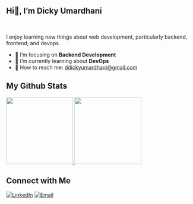 ## Hi👋, I’m Dicky Umardhani
<br/>

I enjoy learning new things about web development, particularly backend, frontend, and devops.

- 👀 I’m focusing on **Backend Development**
- 🌱 I’m currently learning about **DevOps**
- 🤗 How to reach me: ddickyumardhani@gmail.com

## My Github Stats

<p align="left">
<a href="https://github.com/dyudhani">
  <img height="180em" src="https://github-readme-stats-eight-theta.vercel.app/api?username=dyudhani&show_icons=true&theme=algolia&include_all_commits=true&count_private=true"/>
  <img height="180em" src="https://github-readme-stats-eight-theta.vercel.app/api/top-langs/?username=dyudhani&layout=compact&langs_count=8&theme=algolia"/>
</a>
</p>


## Connect with Me

<a href="https://www.linkedin.com/in/dicky-umardhani/](https://www.linkedin.com/in/dicky-umardhani)"><img alt="LinkedIn" src="https://img.shields.io/badge/LinkedIn-gray?style=flat-square&logo=linkedin"></a>
<a href="mailto:ddickyumardhani@gmail.com"><img alt="Email" src="https://img.shields.io/badge/Email-ddickyumardhani@gmail.com-blue?style=flat-square&logo=gmail"></a>
